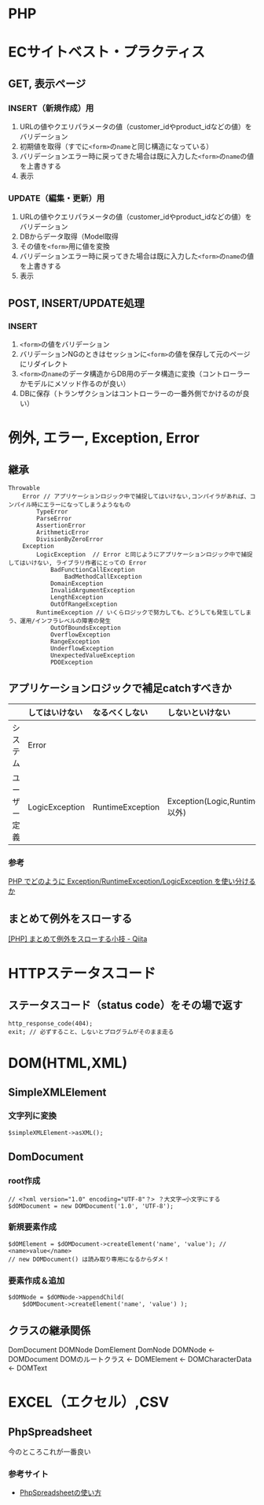 # PHP

# ECサイトベスト・プラクティス

## GET, 表示ページ

### INSERT（新規作成）用

1. URLの値やクエリパラメータの値（customer_idやproduct_idなどの値）をバリデーション
1. 初期値を取得（すでに`<form>`の`name`と同じ構造になっている）
1. バリデーションエラー時に戻ってきた場合は既に入力した`<form>`の`name`の値を上書きする
1. 表示

### UPDATE（編集・更新）用

1. URLの値やクエリパラメータの値（customer_idやproduct_idなどの値）をバリデーション
1. DBからデータ取得（Model取得
1. その値を`<form>`用に値を変換
1. バリデーションエラー時に戻ってきた場合は既に入力した`<form>`の`name`の値を上書きする
1. 表示

## POST, INSERT/UPDATE処理

###  INSERT

1. `<form>`の値をバリデーション
1. バリデーションNGのときはセッションに`<form>`の値を保存して元のページにリダイレクト
1. `<form>`の`name`のデータ構造からDB用のデータ構造に変換（コントローラーかモデルにメソッド作るのが良い）
1. DBに保存（トランザクションはコントローラーの一番外側でかけるのが良い）

# 例外, エラー, Exception, Error

## 継承
```
Throwable
    Error // アプリケーションロジック中で捕捉してはいけない,コンパイラがあれば、コンパイル時にエラーになってしまうようなもの
        TypeError
        ParseError
        AssertionError
        ArithmeticError
        DivisionByZeroError
    Exception
        LogicException  // Error と同じようにアプリケーションロジック中で捕捉してはいけない, ライブラリ作者にとっての Error 
            BadFunctionCallException
                BadMethodCallException
            DomainException
            InvalidArgumentException
            LengthException
            OutOfRangeException
        RuntimeException // いくらロジックで努力しても、どうしても発生してしまう、運用/インフラレベルの障害の発生
            OutOfBoundsException 
            OverflowException 
            RangeException 
            UnderflowException 
            UnexpectedValueException 
            PDOException 
```

## アプリケーションロジックで補足catchすべきか

| |してはいけない|なるべくしない|しないといけない|
|:---:|:---|:---|:---|
|システム|Error|||
|ユーザー定義|LogicException|RuntimeException|Exception(Logic,Runtime以外)|

### 参考

[PHP でどのように Exception/RuntimeException/LogicException を使い分けるか](https://qiita.com/tanakahisateru/items/e3e24f3825c4ba0c60e6)

##  まとめて例外をスローする

[[PHP] まとめて例外をスローする小技 - Qiita](https://qiita.com/mpyw/items/6bd99ff62571c02feaa1)


# HTTPステータスコード

## ステータスコード（status code）をその場で返す  

```
http_response_code(404);
exit; // 必ずすること、しないとプログラムがそのまま走る
```

# DOM(HTML,XML)

## SimpleXMLElement

### 文字列に変換

```
$simpleXMLElement->asXML();
```

## DomDocument

### root作成

```
// <?xml version="1.0" encoding="UTF-8"？> ？大文字→小文字にする
$dOMDocument = new DOMDocument('1.0', 'UTF-8');
```

### 新規要素作成

```
$dOMElement = $dOMDocument->createElement('name', 'value'); // <name>value</name>
// new DOMDocument() は読み取り専用になるからダメ！
```

### 要素作成＆追加

```
$dOMNode = $dOMNode->appendChild(
    $dOMDocument->createElement('name', 'value') );
```

## クラスの継承関係
DomDocument DOMNode
DomElement DomNode
DOMNode <- DOMDocument DOMのルートクラス
        <- DOMElement
        <- DOMCharacterData <- DOMText

# EXCEL（エクセル）,CSV

## PhpSpreadsheet

今のところこれが一番良い

### 参考サイト

- [PhpSpreadsheetの使い方](https://qiita.com/sudnonk12/items/a0d58cc0f6ff1c6e2765)
